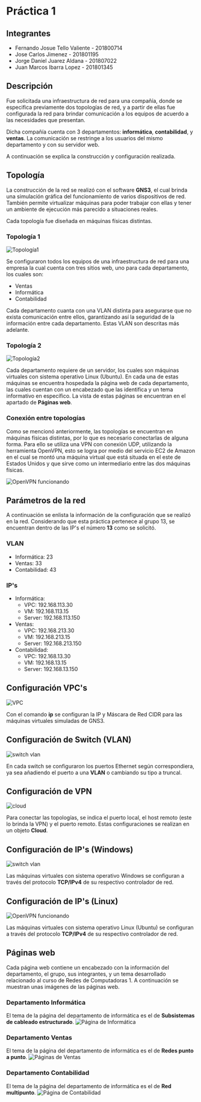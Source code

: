 # Práctica 1
## Integrantes
- Fernando Josue Tello Valiente - 201800714
- Jose Carlos Jimenez - 201801195
- Jorge Daniel Juarez Aldana - 201807022
- Juan Marcos Ibarra Lopez - 201801345
## Descripción
Fue solicitada una infraestructura de red para una compañía, donde se especifica previamente dos topologías de red, y a partir de ellas fue configurada la red para brindar comunicación a los equipos de acuerdo a las necesidades que presentan.

Dicha compañía cuenta con 3 departamentos: **informática**, **contabilidad**, y **ventas**. La comunicación se restringe a los usuarios del mismo departamento y con su servidor web.

A continuación se explica la construcción y configuración realizada.

## Topología
La construcción de la red se realizó con el software **GNS3**, el cual brinda una simulación gráfica del funcionamiento de varios dispositivos de red. También permite virtualizar máquinas para poder trabajar con ellas y tener un ambiente de ejecución más parecido a situaciones reales.

Cada topología fue diseñada en máquinas físicas distintas.

### Topología 1
![Topología1](https://cdn.discordapp.com/attachments/694808399358984302/819367861164310628/unknown.png)

Se configuraron todos los equipos de una infraestructura de red para una empresa la cual cuenta con tres sitios web, uno para cada departamento, los cuales son: 
- Ventas
- Informática
- Contabilidad

Cada departamento cuanta con una VLAN distinta para asegurarse que no exista comunicación entre ellos, garantizando así la seguridad de la información entre cada departamento. Estas VLAN son descritas más adelante.

### Topología 2
![Topología2](https://media.discordapp.net/attachments/733900007299874866/819375413125709845/unknown.png?width=895&height=373)

Cada departamento requiere de un servidor, los cuales son máquinas virtuales con sistema operativo Linux (Ubuntu). En cada una de estas máquinas se encuentra hospedada la página web de cada departamento, las cuales cuentan con un encabezado que las identifica y un tema informativo en específico. La vista de estas páginas se encuentran en el apartado de **Páginas web**.

### Conexión entre topologías
Como se mencionó anteriormente, las topologías se encuentran en máquinas físicas distintas, por lo que es necesario conectarlas de alguna forma. Para ello se utiliza una VPN con conexión UDP, utilizando la herramienta OpenVPN, esto se logra por medio del servicio EC2 de Amazon en el cual se montó una máquina virtual que está situada en el este de Estados Unidos y que sirve como un intermediario entre las dos máquinas físicas.

![OpenVPN funcionando](https://media.discordapp.net/attachments/733900007299874866/819375840232079380/unknown.png?width=335&height=574)


## Parámetros de la red
A continuación se enlista la información de la configuración que se realizó en la red. Considerando que esta práctica pertenece al grupo 13, se encuentran dentro de las IP's el número **13** como se solicitó.
### VLAN
- Informática: 23
- Ventas: 33
- Contabilidad: 43
### IP's
- Informática: 
	- VPC: 192.168.113.30
	- VM: 192.168.113.15
	- Server: 192.168.113.150
- Ventas: 
	- VPC: 192.168.213.30
	- VM: 192.168.213.15
	- Server: 192.168.213.150
- Contabilidad: 
	- VPC: 192.168.13.30
	- VM: 192.168.13.15
	- Server: 192.168.13.150

## Configuración VPC's
![VPC](https://media.discordapp.net/attachments/694808399358984302/819378952345878548/unknown.png?width=541&height=243)

Con el comando **ip** se configuran la IP y Máscara de Red CIDR para las máquinas virtuales simuladas de GNS3.
## Configuración de Switch (VLAN)
![switch vlan](https://cdn.discordapp.com/attachments/733900007299874866/819377300301807666/unknown.png)

En cada switch se configuraron los puertos Ethernet según correspondiera, ya sea añadiendo el puerto a una **VLAN** o cambiando su tipo a truncal.

## Configuración de VPN
![cloud](https://cdn.discordapp.com/attachments/694808399358984302/819380871140081674/unknown.png)

Para conectar las topologías, se indica el puerto local, el host remoto (este lo brinda la VPN) y el puerto remoto. Estas configuraciones se realizan en un objeto **Cloud**.

## Configuración de IP's (Windows)
![switch vlan](https://media.discordapp.net/attachments/694808399358984302/819380445942382662/unknown.png?width=669&height=502)

Las máquinas virtuales con sistema operativo Windows se configuran a través del protocolo **TCP/IPv4** de su respectivo controlador de red.

## Configuración de IP's (Linux)
![OpenVPN funcionando](https://media.discordapp.net/attachments/733900007299874866/819381627615969300/unknown.png?width=466&height=396)

Las máquinas virtuales con sistema operativo Linux (Ubuntu) se configuran a través del protocolo **TCP/IPv4** de su respectivo controlador de red.

## Páginas web
Cada página web contiene un encabezado con la información del departamento, el grupo, sus integrantes, y un tema desarrollado relacionado al curso de Redes de Computadoras 1. A continuación se muestran unas imágenes de las páginas web.
### Departamento Informática
El tema de la página del departamento de informática es el de **Subsistemas de cableado estructurado**.
![Página de Informática](https://media.discordapp.net/attachments/694808399358984302/819374109254483968/unknown.png?width=895&height=414)
### Departamento Ventas
El tema de la página del departamento de informática es el de **Redes punto a punto**.
![Páginas de Ventas](https://media.discordapp.net/attachments/694808399358984302/819374319351889940/unknown.png?width=895&height=410)
### Departamento Contabilidad
El tema de la página del departamento de informática es el de **Red multipunto**.
![Página de Contabilidad](https://media.discordapp.net/attachments/694808399358984302/819373993982296115/unknown.png?width=895&height=409)
